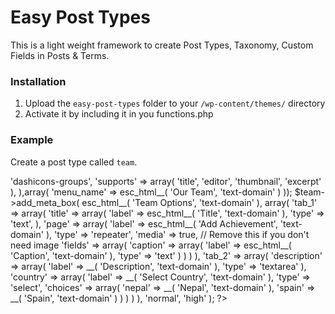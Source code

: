 # Easy Post Types
This is a light weight framework to create Post Types, Taxonomy, Custom Fields in Posts &amp; Terms.

### Installation
1. Upload the `easy-post-types` folder to your `/wp-content/themes/` directory 
2. Activate it by including it in you functions.php
<?php
	require_once get_theme_file_path( '/easy-post-types/loader.php' );
?>

### Example
Create a post type called `team`.

<?php
	$team = new Easy_Post_Type( 'team', array(
		'menu_icon'    => 'dashicons-groups',
		'supports'     => array( 'title', 'editor', 'thumbnail', 'excerpt' ),
	),array(
		'menu_name' => esc_html__( 'Our Team', 'text-domain' )
	));

	$team->add_meta_box( esc_html__( 'Team Options', 'text-domain' ), array(
		'tab_1' => array(
			'title' => array(
				'label' => esc_html__( 'Title', 'text-domain' ),
				'type'  => 'text',
			),
			'page' => array(
				'label' => esc_html__( 'Add Achievement', 'text-domain' ),
				'type' => 'repeater',
				'media' => true, // Remove this if you don't need image
				'fields' => array(
					'caption' => array(
						'label' => esc_html__( 'Caption', 'text-domain' ),
						'type'  => 'text'
					)
				)
			)
		),
		'tab_2' => array(
			'description' => array(
				'label' => __( 'Description', 'text-domain' ),
				'type' => 'textarea'
			),
			'country' => array(
				'label' => __( 'Select Country', 'text-domain' ),
				'type' => 'select',
				'choices' => array(
					'nepal' => __( 'Nepal', 'text-domain' ),
					'spain' => __( 'Spain', 'text-domain' )
				)
			)
		)
	), 'normal', 'high' );
?>


